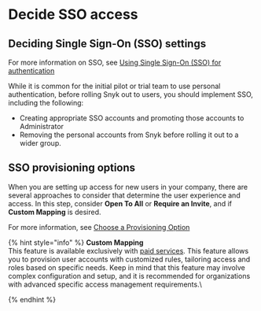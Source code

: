 # Decide SSO access

## Deciding Single Sign-On (SSO) settings

For more information on SSO, see [Using Single Sign-On (SSO) for authentication](../../../enterprise-configuration/using-single-sign-on-sso-for-authentication/)&#x20;

While it is common for the initial pilot or trial team to use personal authentication, before rolling Snyk out to users, you should implement SSO, including the following:

* Creating appropriate SSO accounts and promoting those accounts to Administrator
* Removing the personal accounts from Snyk before rolling it out to a wider group.

## SSO provisioning options

When you are setting up access for new users in your company, there are several approaches to consider that determine the user experience and access. In this step, consider **Open To All** or **Require an Invite**, and if **Custom Mapping** is desired.

For more information, see [Choose a Provisioning Option](../../../enterprise-configuration/using-single-sign-on-sso-for-authentication/choose-a-provisioning-option.md)

{% hint style="info" %}
**Custom Mapping**\
This feature is available exclusively with [paid services](broken-reference). This feature allows you to provision user accounts with customized rules, tailoring access and roles based on specific needs. Keep in mind that this feature may involve complex configuration and setup, and it is recommended for organizations with advanced specific access management requirements.\

{% endhint %}

####

